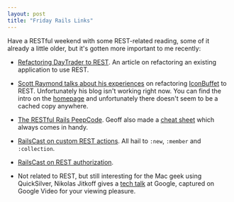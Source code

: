 ```yaml
---
layout: post
title: "Friday Rails Links"
---
```

Have a RESTful weekend with some REST-related reading, some of it already a little older, but it's gotten more important to me recently:
* [Refactoring DayTrader to REST](http://bitworking.org/news/201/RESTify-DayTrader). An article on refactoring an existing application to use REST.

* [Scott Raymond talks about his experiences](http://scottraymond.net/articles/2006/07/20/refactoring-to-rest) on refactoring [IconBuffet](http://www.iconbuffet.com) to REST. Unfortunately his blog isn't working right now. You can find the intro on the [homepage](http://scottraymond.net) and unfortunately there doesn't seem to be a cached copy anywhere.

* [The RESTful Rails PeepCode](http://peepcode.com/products/restful-rails). Geoff also made a [cheat sheet](http://topfunky.com/clients/peepcode/REST-cheatsheet.pdf) which always comes in handy.

* [RailsCast on custom REST actions](http://railscasts.com/episodes/35). All hail to `:new`, `:member` and `:collection`.

* [RailsCast on REST authorization](http://railscasts.com/episodes/67).

* Not related to REST, but still interesting for the Mac geek using QuickSilver, Nikolas Jitkoff gives a [tech talk](http://video.google.com/videoplay?docid=8493378861634507068&q=user%3A%22Google+engEDU%22&total=333&start=0&num=10&so=1&type=search&plindex=0) at Google, captured on Google Video for your viewing pleasure.